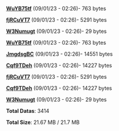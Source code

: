 [**WuYB75tf**](/data/WuYB75tf.txt) (09/01/23 - 02:26)- 763 bytes

[**fjRCuVT7**](/data/fjRCuVT7.txt) (09/01/23 - 02:26)- 5291 bytes

[**W3Numugt**](/data/W3Numugt.txt) (09/01/23 - 02:26)- 29 bytes

[**WuYB75tf**](/data/WuYB75tf.txt) (09/01/23 - 02:26)- 763 bytes

[**JmgdsgBC**](/data/JmgdsgBC.txt) (09/01/23 - 02:26)- 14551 bytes

[**Cqf9TDeh**](/data/Cqf9TDeh.txt) (09/01/23 - 02:26)- 14227 bytes

[**fjRCuVT7**](/data/fjRCuVT7.txt) (09/01/23 - 02:26)- 5291 bytes

[**Cqf9TDeh**](/data/Cqf9TDeh.txt) (09/01/23 - 02:26)- 14227 bytes

[**W3Numugt**](/data/W3Numugt.txt) (09/01/23 - 02:26)- 29 bytes

**Total Datas**: 3414

**Total Size**: 21.67 MB / 21.7 MB